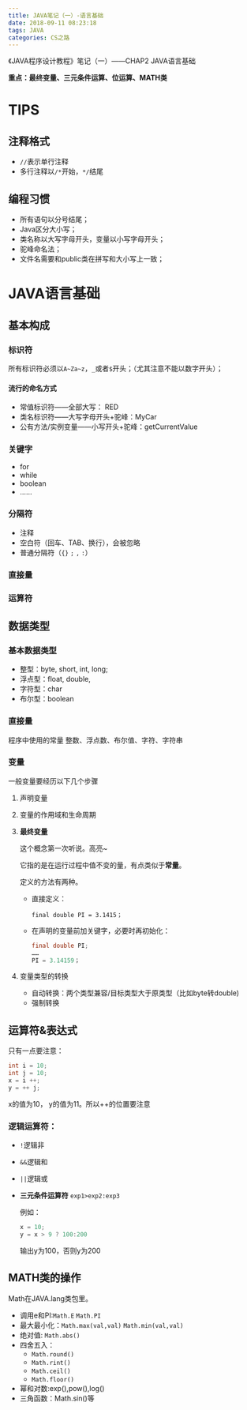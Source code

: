 ```yaml
---
title: JAVA笔记（一）-语言基础
date: 2018-09-11 08:23:18
tags: JAVA
categories: CS之路
---
```

《JAVA程序设计教程》笔记（一）——CHAP2 JAVA语言基础

**重点：最终变量、三元条件运算、位运算、MATH类**

<!--more-->

# TIPS 
## 注释格式
* `//`表示单行注释
* 多行注释以`/*`开始，`*/`结尾

## 编程习惯
* 所有语句以分号结尾；
* Java区分大小写；
* 类名称以大写字母开头，变量以小写字母开头；
* 驼峰命名法；
* 文件名需要和public类在拼写和大小写上一致；

# JAVA语言基础
## 基本构成
### 标识符
所有标识符必须以`A~Za~z`，`_`或者`$`开头；（尤其注意不能以数字开头）；
#### 流行的命名方式
* 常值标识符——全部大写： RED
* 类名标识符——大写字母开头+驼峰：MyCar
* 公有方法/实例变量——小写开头+驼峰：getCurrentValue
  
### 关键字
* for
* while
* boolean
* ……
### 分隔符
* 注释
* 空白符（回车、TAB、换行），会被忽略
* 普通分隔符（`{}` `;` `,` `:`）
### 直接量


### 运算符

## 数据类型
### 基本数据类型
* 整型：byte, short, int, long;
* 浮点型：float, double, 
* 字符型：char
* 布尔型：boolean
### 直接量
程序中使用的常量
整数、浮点数、布尔值、字符、字符串
### 变量
一般变量要经历以下几个步骤
1. 声明变量
2. 变量的作用域和生命周期
3. **最终变量**
   
   这个概念第一次听说。高亮~
   
   它指的是在运行过程中值不变的量，有点类似于**常量**。

   定义的方法有两种。
   + 直接定义：
   
       `final double PI = 3.1415；`
   + 在声明的变量前加关键字，必要时再初始化：
       ```Java
       final double PI;
       ……
       PI = 3.14159；
       ```
4. 变量类型的转换
   * 自动转换：两个类型兼容/目标类型大于原类型（比如byte转double)
   * 强制转换

## 运算符&表达式
  只有一点要注意：
  ```Java
  int i = 10;
  int j = 10;
  x = i ++;
  y = ++ j;
  ```
  x的值为10， y的值为11。所以++的位置要注意
### 逻辑运算符：
* `!`逻辑非
* `&&`逻辑和
* `||`逻辑或
* **三元条件运算符**
  `exp1>exp2:exp3`
  
  例如：
  ``` Java
  x = 10;
  y = x > 9 ? 100:200
  ```
  输出y为100，否则y为200

## MATH类的操作
Math在JAVA.lang类包里。
* 调用e和PI:`Math.E` `Math.PI`
* 最大最小化：`Math.max(val,val)` `Math.min(val,val)`
* 绝对值: `Math.abs()`
* 四舍五入：
  * `Math.round()`
  * `Math.rint()`
  * `Math.ceil()`
  * `Math.floor()`
* 幂和对数:exp(),pow(),log()
* 三角函数：Math.sin()等
